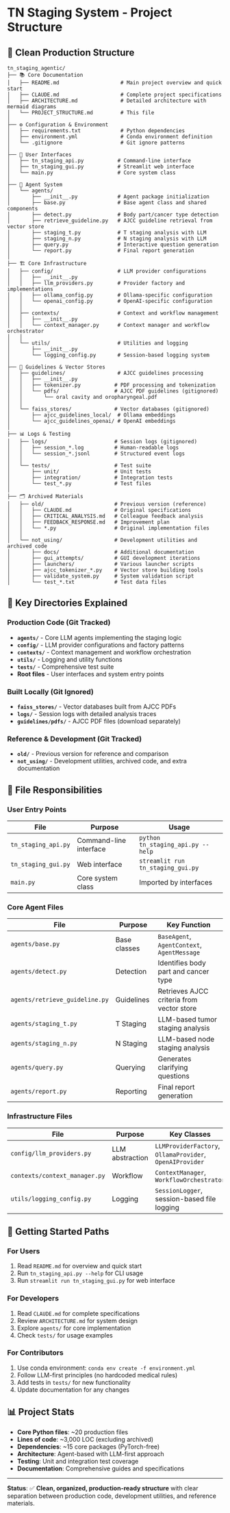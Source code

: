 # TN Staging System - Project Structure

## 📁 Clean Production Structure

```
tn_staging_agentic/
├── 📚 Core Documentation
│   ├── README.md                    # Main project overview and quick start
│   ├── CLAUDE.md                    # Complete project specifications
│   ├── ARCHITECTURE.md              # Detailed architecture with mermaid diagrams
│   └── PROJECT_STRUCTURE.md         # This file
│
├── ⚙️ Configuration & Environment
│   ├── requirements.txt             # Python dependencies
│   ├── environment.yml              # Conda environment definition
│   └── .gitignore                   # Git ignore patterns
│
├── 🚀 User Interfaces
│   ├── tn_staging_api.py           # Command-line interface
│   ├── tn_staging_gui.py           # Streamlit web interface
│   └── main.py                     # Core system class
│
├── 🤖 Agent System
│   └── agents/
│       ├── __init__.py             # Agent package initialization
│       ├── base.py                 # Base agent class and shared components
│       ├── detect.py               # Body part/cancer type detection
│       ├── retrieve_guideline.py   # AJCC guideline retrieval from vector store
│       ├── staging_t.py            # T staging analysis with LLM
│       ├── staging_n.py            # N staging analysis with LLM
│       ├── query.py                # Interactive question generation
│       └── report.py               # Final report generation
│
├── 🏗️ Core Infrastructure
│   ├── config/                     # LLM provider configurations
│   │   ├── __init__.py
│   │   ├── llm_providers.py        # Provider factory and implementations
│   │   ├── ollama_config.py        # Ollama-specific configuration
│   │   └── openai_config.py        # OpenAI-specific configuration
│   │
│   ├── contexts/                   # Context and workflow management
│   │   ├── __init__.py
│   │   └── context_manager.py      # Context manager and workflow orchestrator
│   │
│   └── utils/                      # Utilities and logging
│       ├── __init__.py
│       └── logging_config.py       # Session-based logging system
│
├── 📖 Guidelines & Vector Stores
│   ├── guidelines/                 # AJCC guidelines processing
│   │   ├── __init__.py
│   │   ├── tokenizer.py           # PDF processing and tokenization
│   │   └── pdfs/                  # AJCC PDF guidelines (gitignored)
│   │       └── oral cavity and oropharyngeal.pdf
│   │
│   └── faiss_stores/              # Vector databases (gitignored)
│       ├── ajcc_guidelines_local/  # Ollama embeddings
│       └── ajcc_guidelines_openai/ # OpenAI embeddings
│
├── 📊 Logs & Testing
│   ├── logs/                      # Session logs (gitignored)
│   │   ├── session_*.log          # Human-readable logs
│   │   └── session_*.jsonl        # Structured event logs
│   │
│   └── tests/                     # Test suite
│       ├── unit/                  # Unit tests
│       ├── integration/           # Integration tests
│       └── test_*.py              # Test files
│
├── 🗂️ Archived Materials
│   ├── old/                       # Previous version (reference)
│   │   ├── CLAUDE.md              # Original specifications
│   │   ├── CRITICAL_ANALYSIS.md   # Colleague feedback analysis
│   │   ├── FEEDBACK_RESPONSE.md   # Improvement plan
│   │   └── *.py                   # Original implementation files
│   │
│   └── not_using/                 # Development utilities and archived code
│       ├── docs/                  # Additional documentation
│       ├── gui_attempts/          # GUI development iterations
│       ├── launchers/             # Various launcher scripts
│       ├── ajcc_tokenizer_*.py    # Vector store building tools
│       ├── validate_system.py     # System validation script
│       └── test_*.txt             # Test data files
```

## 🎯 Key Directories Explained

### **Production Code (Git Tracked)**
- **`agents/`** - Core LLM agents implementing the staging logic
- **`config/`** - LLM provider configurations and factory patterns  
- **`contexts/`** - Context management and workflow orchestration
- **`utils/`** - Logging and utility functions
- **`tests/`** - Comprehensive test suite
- **Root files** - User interfaces and system entry points

### **Built Locally (Git Ignored)**
- **`faiss_stores/`** - Vector databases built from AJCC PDFs
- **`logs/`** - Session logs with detailed analysis traces
- **`guidelines/pdfs/`** - AJCC PDF files (download separately)

### **Reference & Development (Git Tracked)**
- **`old/`** - Previous version for reference and comparison
- **`not_using/`** - Development utilities, archived code, and extra documentation

## 🔧 File Responsibilities

### **User Entry Points**
| File | Purpose | Usage |
|------|---------|-------|
| `tn_staging_api.py` | Command-line interface | `python tn_staging_api.py --help` |
| `tn_staging_gui.py` | Web interface | `streamlit run tn_staging_gui.py` |
| `main.py` | Core system class | Imported by interfaces |

### **Core Agent Files**
| File | Purpose | Key Function |
|------|---------|--------------|
| `agents/base.py` | Base classes | `BaseAgent`, `AgentContext`, `AgentMessage` |
| `agents/detect.py` | Detection | Identifies body part and cancer type |
| `agents/retrieve_guideline.py` | Guidelines | Retrieves AJCC criteria from vector store |
| `agents/staging_t.py` | T Staging | LLM-based tumor staging analysis |
| `agents/staging_n.py` | N Staging | LLM-based node staging analysis |
| `agents/query.py` | Querying | Generates clarifying questions |
| `agents/report.py` | Reporting | Final report generation |

### **Infrastructure Files**
| File | Purpose | Key Classes |
|------|---------|-------------|
| `config/llm_providers.py` | LLM abstraction | `LLMProviderFactory`, `OllamaProvider`, `OpenAIProvider` |
| `contexts/context_manager.py` | Workflow | `ContextManager`, `WorkflowOrchestrator` |
| `utils/logging_config.py` | Logging | `SessionLogger`, session-based file logging |

## 🚀 Getting Started Paths

### **For Users**
1. Read `README.md` for overview and quick start
2. Run `tn_staging_api.py --help` for CLI usage  
3. Run `streamlit run tn_staging_gui.py` for web interface

### **For Developers**
1. Read `CLAUDE.md` for complete specifications
2. Review `ARCHITECTURE.md` for system design
3. Explore `agents/` for core implementation
4. Check `tests/` for usage examples

### **For Contributors**
1. Use conda environment: `conda env create -f environment.yml`
2. Follow LLM-first principles (no hardcoded medical rules)
3. Add tests in `tests/` for new functionality
4. Update documentation for any changes

## 📊 Project Stats

- **Core Python files**: ~20 production files
- **Lines of code**: ~3,000 LOC (excluding archived)
- **Dependencies**: ~15 core packages (PyTorch-free)
- **Architecture**: Agent-based with LLM-first approach
- **Testing**: Unit and integration test coverage
- **Documentation**: Comprehensive guides and specifications

---

**Status**: ✅ **Clean, organized, production-ready structure** with clear separation between production code, development utilities, and reference materials.